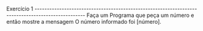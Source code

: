 Exercício 1 --------------------------------------------------------------------------------------------------
Faça um Programa que peça um número e então mostre a mensagem O número informado foi
[número].
